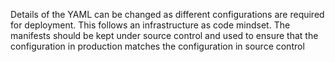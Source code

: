 Details of the YAML can be changed as different configurations are required for deployment. 
This follows an infrastructure as code mindset. The manifests should be kept under source control 
and used to ensure that the configuration in production matches the configuration in source control
